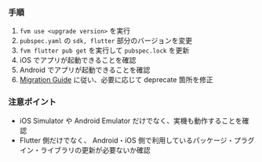 ### 手順

<!-- 英語版のドキュメントを作成してリンクさせる -->

1. `fvm use <upgrade version>` を実行
2. `pubspec.yaml` の `sdk, flutter` 部分のバージョンを変更
3. `fvm flutter pub get` を実行して `pubspec.lock` を更新
4. iOS でアプリが起動できることを確認
5. Android でアプリが起動できることを確認
6. [Migration Guide](https://docs.flutter.dev/release/breaking-changes) に従い、必要に応じて deprecate 箇所を修正

### 注意ポイント

- iOS Simulator や Android Emulator だけでなく、実機も動作することを確認
- Flutter 側だけでなく、 Android・iOS 側で利用しているパッケージ・プラグイン・ライブラリの更新が必要ないか確認
